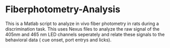 # Fiberphotometry-Analysis
This is a Matlab script to analyze in vivo fiber photometry in rats during a discrimination task.   This uses Nexus files to analyze the raw signal of the 405nm and 465 nm LED channels seperately and relate these signals to the behavioral data ( cue onset, port entrys and licks). 
